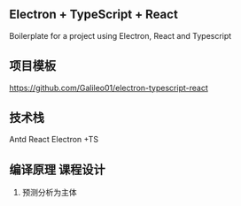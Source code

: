 ## Electron + TypeScript + React

Boilerplate for a project using Electron, React and Typescript

## 项目模板

https://github.com/Galileo01/electron-typescript-react

## 技术栈

Antd React Electron +TS

## 编译原理 课程设计

1. 预测分析为主体
